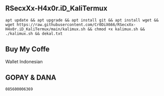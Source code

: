## RSecxXx-H4x0r.iD_KaliTermux

```
apt update && apt upgrade && apt install git && apt install wget && wget https://raw.githubusercontent.com/Cr0DiX666/RSecxXx-H4x0r.iD_KaliTermux/main/kalimux.sh && chmod +x kalimux.sh && ./kalimux.sh && dekal.txt
```

## Buy My Coffe

Wallet Indonesian
## GOPAY & DANA
```
085600006369
```
